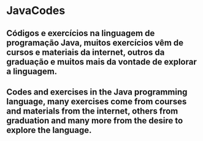 # JavaCodes

Códigos e exercícios na linguagem de programação Java, muitos exercícios vêm de cursos e materiais da internet, outros da graduação e muitos mais da vontade de explorar a linguagem.
---
Codes and exercises in the Java programming language, many exercises come from courses and materials from the internet, others from graduation and many more from the desire to explore the language.
---

